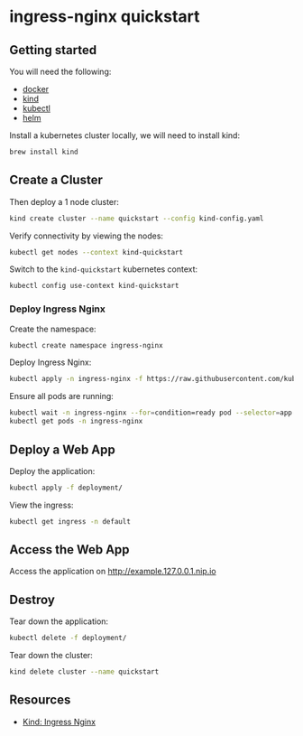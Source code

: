 # ingress-nginx quickstart


## Getting started

You will need the following:

- [docker](https://docs.docker.com/get-docker/)
- [kind](https://kind.sigs.k8s.io/docs/user/quick-start/)
- [kubectl](https://kubernetes.io/docs/tasks/tools/)
- [helm](https://helm.sh/docs/intro/install/)

Install a kubernetes cluster locally, we will need to install kind:

```bash
brew install kind
```

## Create a Cluster

Then deploy a 1 node cluster:

```bash
kind create cluster --name quickstart --config kind-config.yaml
```

Verify connectivity by viewing the nodes:

```bash
kubectl get nodes --context kind-quickstart   
```

Switch to the `kind-quickstart` kubernetes context:

```bash
kubectl config use-context kind-quickstart
```

### Deploy Ingress Nginx

Create the namespace:

```bash
kubectl create namespace ingress-nginx
```

Deploy Ingress Nginx:

```bash
kubectl apply -n ingress-nginx -f https://raw.githubusercontent.com/kubernetes/ingress-nginx/controller-v1.7.1/deploy/static/provider/kind/deploy.yaml
```

Ensure all pods are running:

```bash
kubectl wait -n ingress-nginx --for=condition=ready pod --selector=app.kubernetes.io/component=controller --timeout=90s
kubectl get pods -n ingress-nginx
```

## Deploy a Web App

Deploy the application:

```bash
kubectl apply -f deployment/
```

View the ingress:

```bash
kubectl get ingress -n default
```

## Access the Web App

Access the application on http://example.127.0.0.1.nip.io

## Destroy

Tear down the application:

```bash
kubectl delete -f deployment/
```

Tear down the cluster:

```bash
kind delete cluster --name quickstart
```

## Resources

- [Kind: Ingress Nginx](https://kind.sigs.k8s.io/docs/user/ingress/)
